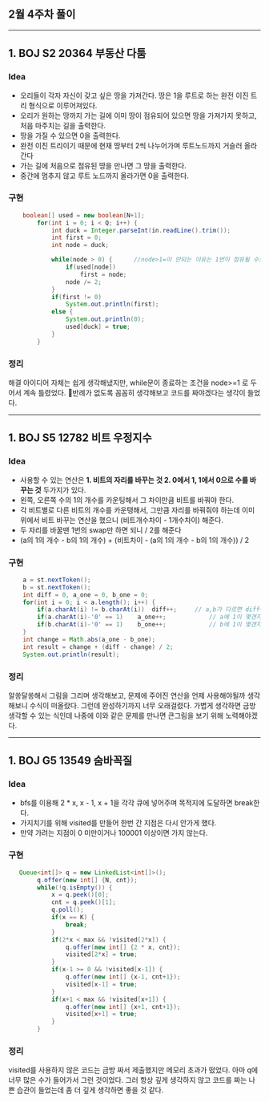 ## 2월 4주차 풀이
---
## 1. BOJ S2 20364 부동산 다툼 
### **Idea**
* 오리들이 각자 자신이 갖고 싶은 땅을 가져간다. 땅은 1을 루트로 하는 완전 이진 트리 형식으로 이루어져있다.
* 오리가 원하는 땅까지 가는 길에 이미 땅이 점유되어 있으면 땅을 가져가지 못하고, 처음 마주치는 길을 출력한다.
* 땅을 가질 수 있으면 0을 출력한다.
* 완전 이진 트리이기 때문에 현재 땅부터 2씩 나누어가며 루트노드까지 거슬러 올라간다
* 가는 길에 처음으로 점유된 땅을 만나면 그 땅을 출력한다.
* 중간에 멈추지 않고 루트 노드까지 올라가면 0을 출력한다.


### **구현**
```java
    boolean[] used = new boolean[N+1];
		for(int i = 0; i < Q; i++) {
			int duck = Integer.parseInt(in.readLine().trim());
			int first = 0;
			int node = duck;

			while(node > 0) {      //node>1=이 안되는 이유는 1번이 점유될 수도 있기 때문
				if(used[node])	
					first = node;
				node /= 2;
			}
			if(first != 0)
				System.out.println(first);
			else {
				System.out.println(0);
				used[duck] = true;
			}
		}
```

### 정리
해결 아이디어 자체는 쉽게 생각해냈지만, while문이 종료하는 조건을 node>=1 로 두어서 계속 틀렸었다. 반례가 없도록 꼼꼼히 생각해보고 코드를 짜야겠다는 생각이 들었다.

---
## 1. BOJ S5 12782 비트 우정지수
### **Idea**
* 사용할 수 있는 연산은 <Strong>1. 비트의 자리를 바꾸는 것 2. 0에서 1, 1에서 0으로 수를 바꾸는 것</strong> 두가지가 있다.
* 왼쪽, 오른쪽 수의 1의 개수를 카운팅해서 그 차이만큼 비트를 바꿔야 한다.
* 각 비트별로 다른 비트의 개수를 카운탱해서, 그만큼 자리를 바꿔줘야 하는데 이미 위에서 비트 바꾸는 연산을 했으니 (비트개수차이 - 1개수차이) 해준다.
* 두 자리를 바꿀땐 1번의 swap만 하면 되니 / 2를 해준다
* (a의 1의 개수 - b의 1의 개수) + (비트차이 - (a의 1의 개수 - b의 1의 개수)) / 2


### **구현**
```java
    a = st.nextToken();
    b = st.nextToken();
    int diff = 0, a_one = 0, b_one = 0;
    for(int i = 0; i < a.length(); i++) {
        if(a.charAt(i) != b.charAt(i))	diff++;		// a,b가 다르면 diff++
        if(a.charAt(i)-'0' == 1)	a_one++;			// a에 1이 몇갠지 카운트 
        if(b.charAt(i)-'0' == 1)	b_one++;			// b에 1이 몇갠지 카운트 
    }
    int change = Math.abs(a_one - b_one);
    int result = change + (diff - change) / 2;
    System.out.println(result);
```

### 정리
알쏭달쏭해서 그림을 그리며 생각해보고, 문제에 주어진 연산을 언제 사용해야될까 생각해보니 수식이 떠올랐다. 그런데 완성하기까지 너무 오래걸렸다. 가볍게 생각하면 금방 생각할 수 있는 식인데 나중에 이와 같은 문제를 만나면 큰그림을 보기 위해 노력해야겠다. 


---
## 1. BOJ G5 13549 숨바꼭질 
### **Idea**
* bfs를 이용해 2 * x, x - 1, x + 1을 각각 큐에 넣어주며 목적지에 도달하면 break한다.
* 가지치기를 위해 visited를 만들어 한번 간 지점은 다시 안가게 했다.
* 만약 가려는 지점이 0 미만이거나 100001 이상이면 가지 않는다.

### **구현**
```java
   Queue<int[]> q = new LinkedList<int[]>();
		q.offer(new int[] {N, cnt});
		while(!q.isEmpty()) {
			x = q.peek()[0];
			cnt = q.peek()[1];
			q.poll();
			if(x == K) {
				break;
			}
			if(2*x < max && !visited[2*x]) {
				q.offer(new int[] {2 * x, cnt});
				visited[2*x] = true;
			}
			if(x-1 >= 0 && !visited[x-1]) {
				q.offer(new int[] {x-1, cnt+1});
				visited[x-1] = true;
			}
			if(x+1 < max && !visited[x+1]) {
				q.offer(new int[] {x+1, cnt+1});
				visited[x+1] = true;
			}
		}
```

### 정리
visited를 사용하지 않은 코드는 금방 짜서 제출했지만 메모리 초과가 떴었다. 아마 q에 너무 많은 수가 들어가서 그런 것이었다. 그러 항상 깊게 생각하지 않고 코드를 짜는 나쁜 습관이 들었는데 좀 더 깊게 생각하면 좋을 것 같다. 
